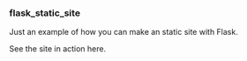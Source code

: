 ### flask_static_site

Just an example of how you can make an static site with Flask.

See the site in action here.


